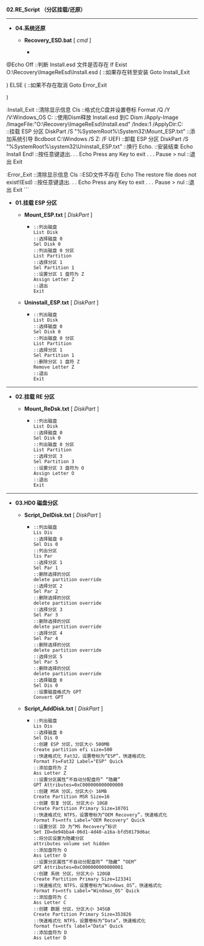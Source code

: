 **02.RE_Script （分区挂载/还原）**

---

- **04.系统还原**

  - **Recovery_ESD.bat** [ *cmd* ]

    - ```bash 
@Echo Off
::判断 Install.esd 文件是否存在
If Exist O:\Recovery\ImageReEsd\Install.esd (
::如果存在转至安装
    Goto Install_Exit

) ELSE (
::如果不存在取消
    Goto Error_Exit

)

:Install_Exit
::清除显示信息
Cls
::格式化C盘并设置卷标
Format /Q /Y /V:Windows_OS C:
::使用Dism释放 Install.esd 到C
Dism /Apply-Image /ImageFile:"O:\Recovery\ImageReEsd\Install.esd" /Index:1 /ApplyDir:C:\
::挂载 ESP 分区
DiskPart /S "%SystemRoot%\System32\Mount_ESP.txt"
::添加系统引导
Bcdboot C:\Windows /S Z: /F UEFI
::卸载 ESP 分区
DiskPart /S "%SystemRoot%\system32\Uninstall_ESP.txt"
::换行
Echo.
::安装结束
Echo Install End!
::按任意键退出. . .
Echo Press any Key to exit . . .
Pause > nul
::退出
Exit

:Error_Exit
::清除显示信息
Cls
::ESD文件不存在
Echo The restore file does not exist!(Esd)
::按任意键退出. . .
Echo Press any Key to exit . . .
Pause > nul
::退出
Exit
      ```

- **01.挂载 ESP 分区**

  - **Mount_ESP.txt** [ *DiskPart* ]

    - ```DiskPart
      ::列出磁盘
      List Disk
      ::选择磁盘 0
      Sel Disk 0
      ::列出磁盘 0 分区
      List Partition
      ::选择分区 1
      Sel Partition 1
      ::设置分区 1 盘符为 Z
      Assign Letter Z
      ::退出
      Exit
      ```

  - **Uninstall_ESP.txt** [ *DiskPart* ]

    - ```DiskPart
      ::列出磁盘
      List Disk
      ::选择磁盘 0
      Sel Disk 0
      ::列出磁盘 0 分区
      List Partition
      ::选择分区 1
      Sel Partition 1
      ::删除分区 1 盘符 Z
      Remove Letter Z
      ::退出
      Exit
      ```

---

- **02.挂载 RE 分区**

  - **Mount_ReDsk.txt** [ *DiskPart* ]

    - ```DiskPart
      ::列出磁盘
      List Disk
      ::选择磁盘 0
      Sel Disk 0
      ::列出磁盘 0 分区
      List Partition
      ::选择分区 3
      Sel Partition 3
      ::设置分区 3 盘符为 O
      Assign Letter O
      ::退出
      Exit
      ```

---

- **03.HD0 磁盘分区**

  - **Script_DelDisk.txt** [ *DiskPart* ]

    - ```DiskPart
      ::列出磁盘
      Lis Dis
      ::选择磁盘 0
      Sel Dis 0
      ::列出分区
      lis Par
      ::选择分区 1
      Sel Par 1
      ::删除选择的分区
      delete partition override
      ::选择分区 2
      Sel Par 2
      ::删除选择的分区
      delete partition override
      ::选择分区 3
      Sel Par 3
      ::删除选择的分区
      delete partition override
      ::选择分区 4
      Sel Par 4
      ::删除选择的分区
      delete partition override
      ::选择分区 5
      Sel Par 5
      ::删除选择的分区
      delete partition override
      ::选择磁盘 0
      Sel Dis 0
      ::设置磁盘格式为 GPT
      Convert GPT
      ```

  - **Script_AddDisk.txt** [ *DiskPart* ]

    - ```
      ::列出磁盘
      Lis Dis
      ::选择磁盘 0
      Sel Dis 0
      ::创建 ESP 分区，分区大小 500MB
      Create partition efi size=500
      ::快速格式化 Fat32，设置卷标为“ESP”，快速格式化
      Format Fs=Fat32 Label="ESP" Quick
      ::添加盘符为 Z
      Ass Letter Z
      ::设置分区属性“不自动分配盘符” “隐藏”
      GPT Attributes=0xC000000000000000
      ::创建 MSR 分区，分区大小 16MB
      Create Partition MSR Size=16
      ::创建 恢复 分区，分区大小 10GB
      Create Partition Primary Size=10701
      ::快速格式化 NTFS，设置卷标为“OEM Recovery”，快速格式化
      Format Fs=ntfs Label="OEM Recovery" Quick
      ::设置分区 ID 为“MS Recovery”标识
      Set ID=de94bba4-06d1-4d40-a16a-bfd50179d6ac
      ::将分区设置为隐藏分区
      attributes volume set hidden
      ::添加盘符为 O
      Ass Letter O
      ::设置分区属性“不自动分配盘符” “隐藏” “OEM”
      GPT Attributes=0xC000000000000001
      ::创建 系统 分区，分区大小 120GB
      Create Partition Primary Size=123341
      ::快速格式化 NTFS，设置卷标为“Windows_OS”，快速格式化
      Format Fs=ntfs Label="Windows_OS" Quick
      ::添加盘符为 C
      Ass Letter C
      ::创建 数据 分区，分区大小 345GB
      Create Partition Primary Size=353826
      ::快速格式化 NTFS，设置卷标为“Data”，快速格式化
      format fs=ntfs label="Data" Quick
      ::添加盘符为 D
      Ass Letter D
      ```
